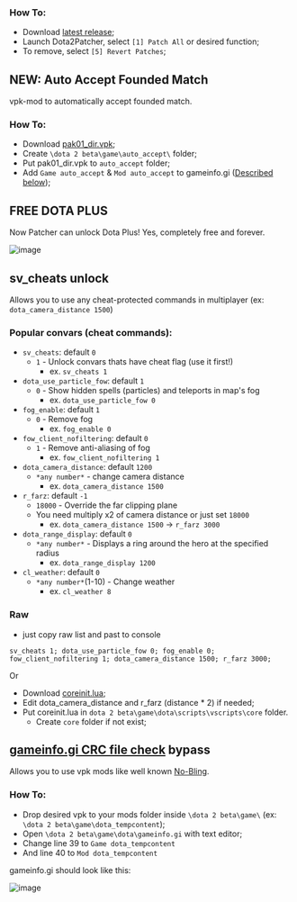 ### How To:
* Download [latest release](https://github.com/Wolf49406/Dota2Patcher/releases/latest);
* Launch Dota2Patcher, select `[1] Patch All` or desired function;
* To remove, select `[5] Revert Patches`;

## NEW: Auto Accept Founded Match
vpk-mod to automatically accept founded match.
### How To:
* Download [pak01_dir.vpk](https://github.com/Wolf49406/Dota2Patcher/raw/master/pak01_dir.vpk);
* Create `\dota 2 beta\game\auto_accept\` folder;
* Put pak01_dir.vpk to `auto_accept` folder;
* Add `Game auto_accept` & `Mod auto_accept` to gameinfo.gi ([Described below](https://github.com/Wolf49406/Dota2Patcher#how-to-2));

## FREE DOTA PLUS
Now Patcher can unlock Dota Plus! Yes, completely free and forever.

![image](https://user-images.githubusercontent.com/26302888/152439546-eb87ff23-3015-49cf-937a-623497f5bb8c.png)

## sv_cheats unlock
Allows you to use any cheat-protected commands in multiplayer (ex: `dota_camera_distance 1500`)

### Popular convars (cheat commands):
* `sv_cheats`: default `0`
	* `1` - Unlock convars thats have cheat flag (use it first!)
		* ex. `sv_cheats 1`
* `dota_use_particle_fow`: default `1`
	* `0` - Show hidden spells (particles) and teleports in map's fog
		* ex. `dota_use_particle_fow 0`
* `fog_enable`: default `1`
	* `0` - Remove fog
		* ex. `fog_enable 0`
* `fow_client_nofiltering`: default `0`
	* `1` - Remove anti-aliasing of fog
		* ex. `fow_client_nofiltering 1`
* `dota_camera_distance`: default `1200`
	* `*any number*` - change camera distance
		* ex. `dota_camera_distance 1500`
* `r_farz`: default `-1`
	* `18000` - Override the far clipping plane
	* You need multiply x2 of camera distance or just set `18000`
		* ex. `dota_camera_distance 1500` -> `r_farz 3000`
* `dota_range_display`: default `0`
	* `*any number*` - Displays a ring around the hero at the specified radius
		* ex. `dota_range_display 1200`
* `cl_weather`: default `0`
	* `*any number*`(1-10) - Change weather
		* ex. `cl_weather 8`

### Raw

* just copy raw list and past to console

```
sv_cheats 1; dota_use_particle_fow 0; fog_enable 0; fow_client_nofiltering 1; dota_camera_distance 1500; r_farz 3000;
```

Or 
* Download [coreinit.lua](https://github.com/Wolf49406/Dota2Patcher/blob/master/coreinit.lua); 
* Edit dota_camera_distance and r_farz (distance * 2) if needed;
* Put coreinit.lua in `dota 2 beta\game\dota\scripts\vscripts\core` folder.
	* Create `core` folder if not exist;

## [gameinfo.gi CRC file check](https://www.reddit.com/r/DotA2/comments/s46mj8/dota_2_update_for_11422_11522_utc) bypass
Allows you to use vpk mods like well known [No-Bling](https://github.com/No-Bling/DOTA).  

### How To:
* Drop desired vpk to your mods folder inside `\dota 2 beta\game\` (ex: `\dota 2 beta\game\dota_tempcontent`);
* Open `\dota 2 beta\game\dota\gameinfo.gi` with text editor;
* Change line 39 to `Game dota_tempcontent`
* And line 40 to `Mod dota_tempcontent`

gameinfo.gi should look like this:  

![image](https://user-images.githubusercontent.com/26302888/150647061-251ac247-18f8-407c-847b-3657947f43b2.png)

